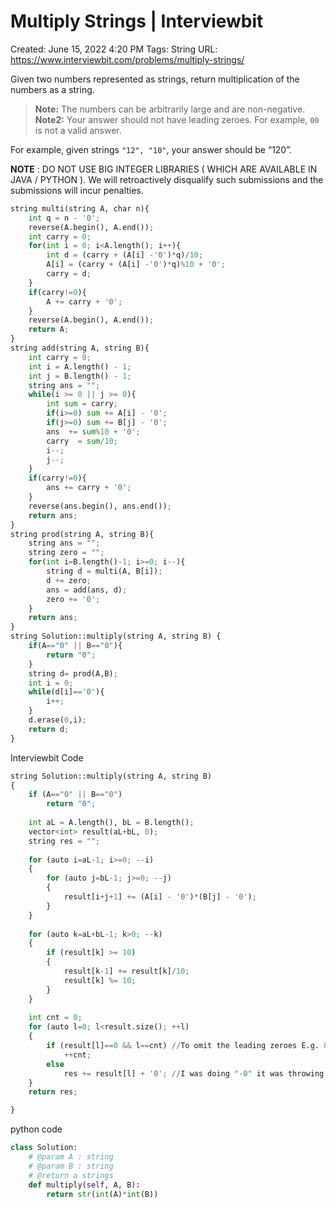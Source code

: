# Multiply Strings | Interviewbit

Created: June 15, 2022 4:20 PM
Tags: String
URL: https://www.interviewbit.com/problems/multiply-strings/

Given two numbers represented as strings, return multiplication of the numbers as a string.

> 
> 
> 
> **Note:** The numbers can be arbitrarily large and are non-negative. **Note2:** Your answer should not have leading zeroes. For example, `00` is not a valid answer.
> 

For example, 
 given strings `"12", "10"`, your answer should be “120”.

**NOTE** : DO NOT USE BIG INTEGER LIBRARIES ( WHICH ARE AVAILABLE IN JAVA / PYTHON ). 
 We will retroactively disqualify such submissions and the submissions will incur penalties.

```python
string multi(string A, char n){
    int q = n - '0';
    reverse(A.begin(), A.end());
    int carry = 0;
    for(int i = 0; i<A.length(); i++){
        int d = (carry + (A[i] -'0')*q)/10;
        A[i] = (carry + (A[i] -'0')*q)%10 + '0';
        carry = d;
    }
    if(carry!=0){
        A += carry + '0';
    }
    reverse(A.begin(), A.end());
    return A;
}
string add(string A, string B){
    int carry = 0;
    int i = A.length() - 1;
    int j = B.length() - 1;
    string ans = "";
    while(i >= 0 || j >= 0){
        int sum = carry;
        if(i>=0) sum += A[i] - '0';
        if(j>=0) sum += B[j] - '0';
        ans  += sum%10 + '0';
        carry  = sum/10;
        i--;
        j--;
    }
    if(carry!=0){
        ans += carry + '0';
    }
    reverse(ans.begin(), ans.end());
    return ans;
}
string prod(string A, string B){
    string ans = "";
    string zero = "";
    for(int i=B.length()-1; i>=0; i--){
        string d = multi(A, B[i]);
        d += zero;
        ans = add(ans, d);
        zero += '0';
    }
    return ans;
}
string Solution::multiply(string A, string B) {
    if(A=="0" || B=="0"){
        return "0";
    }
    string d= prod(A,B);
    int i = 0;
    while(d[i]=='0'){
        i++;
    }
    d.erase(0,i);
    return d;
}
```

Interviewbit Code

```python
string Solution::multiply(string A, string B) 
{
    if (A=="0" || B=="0")
        return "0";
        
    int aL = A.length(), bL = B.length();
    vector<int> result(aL+bL, 0);
    string res = "";
    
    for (auto i=aL-1; i>=0; --i)
    {
        for (auto j=bL-1; j>=0; --j)
        {
            result[i+j+1] += (A[i] - '0')*(B[j] - '0');
        }
    }
    
    for (auto k=aL+bL-1; k>0; --k)
    {
        if (result[k] >= 10)
        {
            result[k-1] += result[k]/10;
            result[k] %= 10;
        }
    }
    
    int cnt = 0;
    for (auto l=0; l<result.size(); ++l)
    {
        if (result[l]==0 && l==cnt) //To omit the leading zeroes E.g. 00456723 will be 456723.
            ++cnt;
        else
            res += result[l] + '0'; //I was doing "-0" it was throwing internal error!
    }
    return res;

}
```

python code

```python
class Solution:
	# @param A : string
	# @param B : string
	# @return a strings
	def multiply(self, A, B):
        return str(int(A)*int(B))
```